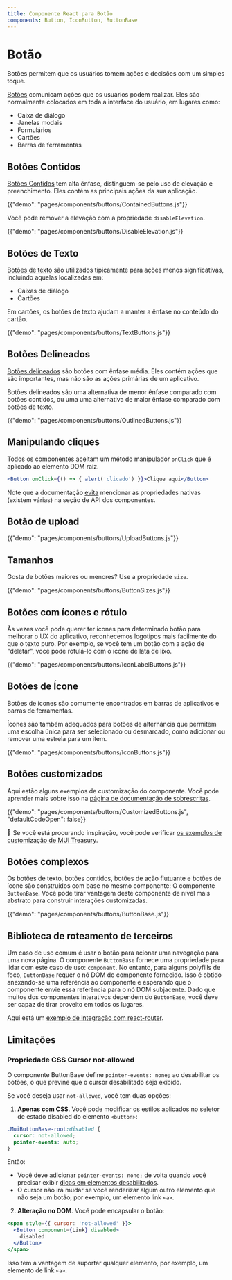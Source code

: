 ```yaml
---
title: Componente React para Botão
components: Button, IconButton, ButtonBase
---
```


# Botão

<p class="description">Botões permitem que os usuários tomem ações e decisões com um simples toque.</p>

[Botões](https://material.io/design/components/buttons.html) comunicam ações que os usuários podem realizar. Eles são normalmente colocados em toda a interface do usuário, em lugares como:

- Caixa de diálogo
- Janelas modais
- Formulários
- Cartões
- Barras de ferramentas

## Botões Contidos

[Botões Contidos](https://material.io/design/components/buttons.html#contained-button) tem alta ênfase, distinguem-se pelo uso de elevação e preenchimento. Eles contém as principais ações da sua aplicação.

{{"demo": "pages/components/buttons/ContainedButtons.js"}}

Você pode remover a elevação com a propriedade `disableElevation`.

{{"demo": "pages/components/buttons/DisableElevation.js"}}

## Botões de Texto

[Botões de texto](https://material.io/design/components/buttons.html#text-button) são utilizados tipicamente para ações menos significativas, incluindo aquelas localizadas em:

- Caixas de diálogo
- Cartões

Em cartões, os botões de texto ajudam a manter a ênfase no conteúdo do cartão.

{{"demo": "pages/components/buttons/TextButtons.js"}}

## Botões Delineados

[Botões delineados](https://material.io/design/components/buttons.html#outlined-button) são botões com ênfase média. Eles contém ações que são importantes, mas não são as ações primárias de um aplicativo.

Botões delineados são uma alternativa de menor ênfase comparado com botões contidos, ou uma uma alternativa de maior ênfase comparado com botões de texto.

{{"demo": "pages/components/buttons/OutlinedButtons.js"}}

## Manipulando cliques

Todos os componentes aceitam um método manipulador `onClick` que é aplicado ao elemento DOM raiz.

```jsx
<Button onClick={() => { alert('clicado') }}>Clique aqui</Button>
```

Note que a documentação [evita](/guides/api/#native-properties) mencionar as propriedades nativas (existem várias) na seção de API dos componentes.

## Botão de upload

{{"demo": "pages/components/buttons/UploadButtons.js"}}

## Tamanhos

Gosta de botões maiores ou menores? Use a propriedade `size`.

{{"demo": "pages/components/buttons/ButtonSizes.js"}}

## Botões com ícones e rótulo

Às vezes você pode querer ter ícones para determinado botão para melhorar o UX do aplicativo, reconhecemos logotipos mais facilmente do que o texto puro. Por exemplo, se você tem um botão com a ação de "deletar", você pode rotulá-lo com o ícone de lata de lixo.

{{"demo": "pages/components/buttons/IconLabelButtons.js"}}

## Botões de Ícone

Botões de ícones são comumente encontrados em barras de aplicativos e barras de ferramentas.

Ícones são também adequados para botões de alternância que permitem uma escolha única para ser selecionado ou desmarcado, como adicionar ou remover uma estrela para um item.

{{"demo": "pages/components/buttons/IconButtons.js"}}

## Botões customizados

Aqui estão alguns exemplos de customização do componente. Você pode aprender mais sobre isso na [página de documentação de sobrescritas](/customization/components/).

{{"demo": "pages/components/buttons/CustomizedButtons.js", "defaultCodeOpen": false}}

🎨 Se você está procurando inspiração, você pode verificar [os exemplos de customização de MUI Treasury](https://mui-treasury.com/styles/button).

## Botões complexos

Os botões de texto, botões contidos, botões de ação flutuante e botões de ícone são construídos com base no mesmo componente: O componente `ButtonBase`. Você pode tirar vantagem deste componente de nível mais abstrato para construir interações customizadas.

{{"demo": "pages/components/buttons/ButtonBase.js"}}

## Biblioteca de roteamento de terceiros

Um caso de uso comum é usar o botão para acionar uma navegação para uma nova página. O componente `ButtonBase` fornece uma propriedade para lidar com este caso de uso: `component`. No entanto, para alguns polyfills de foco, `ButtonBase` requer o nó DOM do componente fornecido. Isso é obtido anexando-se uma referência ao componente e esperando que o componente envie essa referência para o nó DOM subjacente. Dado que muitos dos componentes interativos dependem do `ButtonBase`, você deve ser capaz de tirar proveito em todos os lugares.

Aqui está um [exemplo de integração com react-router](/guides/composition/#button).

## Limitações

### Propriedade CSS Cursor not-allowed

O componente ButtonBase define `pointer-events: none;` ao desabilitar os botões, o que previne que o cursor desabilitado seja exibido.

Se você deseja usar `not-allowed`, você tem duas opções:

1. **Apenas com CSS**. Você pode modificar os estilos aplicados no seletor de estado disabled do elemento `<button>`:

  ```css
  .MuiButtonBase-root:disabled {
    cursor: not-allowed;
    pointer-events: auto;
  }
  ```

Então:

- Você deve adicionar `pointer-events: none;` de volta quando você precisar exibir [dicas em elementos desabilitados](/components/tooltips/#disabled-elements).
- O cursor não irá mudar se você renderizar algum outro elemento que não seja um botão, por exemplo, um elemento link `<a>`.

2. **Alteração no DOM**. Você pode encapsular o botão:

  ```jsx
  <span style={{ cursor: 'not-allowed' }}>
    <Button component={Link} disabled>
      disabled
    </Button>
  </span>
  ```

Isso tem a vantagem de suportar qualquer elemento, por exemplo, um elemento de link `<a>`.